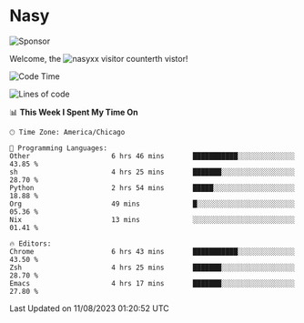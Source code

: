 # Nasy

<!--
<p align="center">
<img height="200" src="https://github-readme-stats.vercel.app/api?username=nasyxx&count_private=true&show_icons=true&theme=dracula&include_all_commits=true"/>
<img height="200" src="https://github-readme-stats.vercel.app/api/top-langs/?username=nasyxx&theme=dracula&hide=html,jupyter+notebook&count_private=true&show_icons=true"/>
</p>

  
----------------
-->

![Sponsor](https://img.shields.io/static/v1.svg?label=Sponsor&message=%E2%9D%A4&logo=GitHub&style=flat&color=pink)
 
Welcome, the ![nasyxx visitor counter](https://count.getloli.com/get/@nasyxx?theme=rule34)th vistor!
 
<!--START_SECTION:waka-->
![Code Time](http://img.shields.io/badge/Code%20Time-3%2C633%20hrs%2018%20mins-blue)

![Lines of code](https://img.shields.io/badge/From%20Hello%20World%20I%27ve%20Written-6.3%20million%20lines%20of%20code-blue)

📊 **This Week I Spent My Time On** 

```text
🕑︎ Time Zone: America/Chicago

💬 Programming Languages: 
Other                    6 hrs 46 mins       ███████████░░░░░░░░░░░░░░   43.85 % 
sh                       4 hrs 25 mins       ███████░░░░░░░░░░░░░░░░░░   28.70 % 
Python                   2 hrs 54 mins       █████░░░░░░░░░░░░░░░░░░░░   18.88 % 
Org                      49 mins             █░░░░░░░░░░░░░░░░░░░░░░░░   05.36 % 
Nix                      13 mins             ░░░░░░░░░░░░░░░░░░░░░░░░░   01.41 % 

🔥 Editors: 
Chrome                   6 hrs 43 mins       ███████████░░░░░░░░░░░░░░   43.50 % 
Zsh                      4 hrs 25 mins       ███████░░░░░░░░░░░░░░░░░░   28.70 % 
Emacs                    4 hrs 17 mins       ███████░░░░░░░░░░░░░░░░░░   27.80 % 
```


 Last Updated on 11/08/2023 01:20:52 UTC
<!--END_SECTION:waka-->

<!-- ![visitors](https://visitor-badge.laobi.icu/badge?page_id=nasyxx.nasyxx) -->
